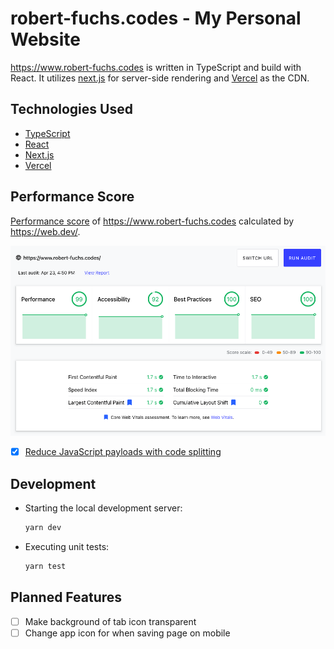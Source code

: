 # robert-fuchs.codes - My Personal Website

<https://www.robert-fuchs.codes> is written in TypeScript and build with React.
It utilizes [next.js](https://nextjs.org/) for server-side rendering and [Vercel](https://vercel.com/) as the CDN.

## Technologies Used

- [TypeScript](https://www.typescriptlang.org/)
- [React](https://reactjs.org/)
- [Next.js](https://nextjs.org/)
- [Vercel](https://vercel.com/)

## Performance Score

[Performance score](https://lighthouse-dot-webdotdevsite.appspot.com//lh/html?url=https%3A%2F%2Fwww.robert-fuchs.codes%2F) of <https://www.robert-fuchs.codes> calculated by <https://web.dev/>.

![performance score by web.dev](images/performance-score.png)

- [x] [Reduce JavaScript payloads with code splitting](https://web.dev/reduce-javascript-payloads-with-code-splitting/)

## Development

- Starting the local development server:

  ```bash
  yarn dev
  ```

- Executing unit tests:

  ```bash
  yarn test
  ```

## Planned Features

- [ ] Make background of tab icon transparent
- [ ] Change app icon for when saving page on mobile
